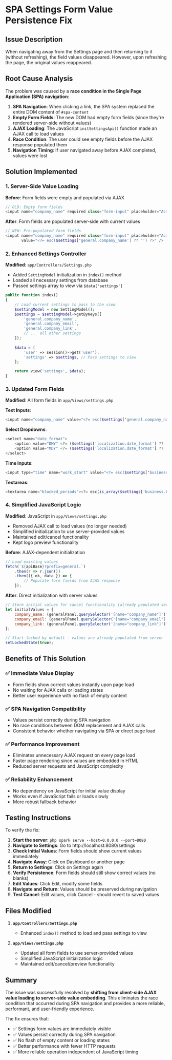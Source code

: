 # SPA Settings Form Value Persistence Fix

## Issue Description
When navigating away from the Settings page and then returning to it (without refreshing), the field values disappeared. However, upon refreshing the page, the original values reappeared.

## Root Cause Analysis
The problem was caused by a **race condition in the Single Page Application (SPA) navigation**:

1. **SPA Navigation**: When clicking a link, the SPA system replaced the entire DOM content of `#spa-content`
2. **Empty Form Fields**: The new DOM had empty form fields (since they're rendered server-side without values)
3. **AJAX Loading**: The JavaScript `initSettingsApi()` function made an AJAX call to load values
4. **Race Condition**: The user could see empty fields before the AJAX response populated them
5. **Navigation Timing**: If user navigated away before AJAX completed, values were lost

## Solution Implemented

### 1. Server-Side Value Loading
**Before**: Form fields were empty and populated via AJAX
```php
// OLD: Empty form fields
<input name="company_name" required class="form-input" placeholder="Acme Inc." />
```

**After**: Form fields are populated server-side with current values
```php  
// NEW: Pre-populated form fields
<input name="company_name" required class="form-input" placeholder="Acme Inc." 
       value="<?= esc($settings['general.company_name'] ?? '') ?>" />
```

### 2. Enhanced Settings Controller
**Modified**: `app/Controllers/Settings.php`
- Added `SettingModel` initialization in `index()` method
- Loaded all necessary settings from database
- Passed settings array to view via `$data['settings']`

```php
public function index()
{
    // Load current settings to pass to the view
    $settingModel = new SettingModel();
    $settings = $settingModel->getByKeys([
        'general.company_name',
        'general.company_email', 
        'general.company_link',
        // ... all other settings
    ]);
    
    $data = [
        'user' => session()->get('user'),
        'settings' => $settings, // Pass settings to view
    ];

    return view('settings', $data);
}
```

### 3. Updated Form Fields
**Modified**: All form fields in `app/Views/settings.php`

**Text Inputs**:
```php
<input name="company_name" value="<?= esc($settings['general.company_name'] ?? '') ?>" />
```

**Select Dropdowns**:
```php
<select name="date_format">
    <option value="DMY" <?= ($settings['localization.date_format'] ?? '') === 'DMY' ? 'selected' : '' ?>>DMY</option>
    <option value="MDY" <?= ($settings['localization.date_format'] ?? '') === 'MDY' ? 'selected' : '' ?>>MDY</option>
</select>
```

**Time Inputs**:
```php
<input type="time" name="work_start" value="<?= esc($settings['business.work_start'] ?? '09:00') ?>">
```

**Textareas**:
```php
<textarea name="blocked_periods"><?= esc(is_array($settings['business.blocked_periods'] ?? '') ? json_encode($settings['business.blocked_periods']) : ($settings['business.blocked_periods'] ?? '')) ?></textarea>
```

### 4. Simplified JavaScript Logic
**Modified**: JavaScript in `app/Views/settings.php`
- Removed AJAX call to load values (no longer needed)
- Simplified initialization to use server-provided values
- Maintained edit/cancel functionality
- Kept logo preview functionality

**Before**: AJAX-dependent initialization
```javascript
// Load existing values
fetch(`${apiBase}?prefix=general.`)
    .then(r => r.json())
    .then(({ ok, data }) => {
        // Populate form fields from AJAX response
    });
```

**After**: Direct initialization with server values
```javascript
// Store initial values for cancel functionality (already populated server-side)
let initialValues = {
    company_name: (generalPanel.querySelector('[name="company_name"]')?.value || ''),
    company_email: (generalPanel.querySelector('[name="company_email"]')?.value || ''),
    company_link: (generalPanel.querySelector('[name="company_link"]')?.value || '')
};

// Start locked by default - values are already populated from server
setLockedState(true);
```

## Benefits of This Solution

### ✅ **Immediate Value Display**
- Form fields show correct values instantly upon page load
- No waiting for AJAX calls or loading states
- Better user experience with no flash of empty content

### ✅ **SPA Navigation Compatibility**  
- Values persist correctly during SPA navigation
- No race conditions between DOM replacement and AJAX calls
- Consistent behavior whether navigating via SPA or direct page load

### ✅ **Performance Improvement**
- Eliminates unnecessary AJAX request on every page load
- Faster page rendering since values are embedded in HTML
- Reduced server requests and JavaScript complexity

### ✅ **Reliability Enhancement**
- No dependency on JavaScript for initial value display
- Works even if JavaScript fails or loads slowly
- More robust fallback behavior

## Testing Instructions

To verify the fix:

1. **Start the server**: `php spark serve --host=0.0.0.0 --port=8080`
2. **Navigate to Settings**: Go to http://localhost:8080/settings
3. **Check Initial Values**: Form fields should show current values immediately
4. **Navigate Away**: Click on Dashboard or another page
5. **Return to Settings**: Click on Settings again
6. **Verify Persistence**: Form fields should still show correct values (no blanks)
7. **Edit Values**: Click Edit, modify some fields
8. **Navigate and Return**: Values should be preserved during navigation
9. **Test Cancel**: Edit values, click Cancel - should revert to saved values

## Files Modified

1. **`app/Controllers/Settings.php`**
   - Enhanced `index()` method to load and pass settings to view

2. **`app/Views/settings.php`**  
   - Updated all form fields to use server-provided values
   - Simplified JavaScript initialization logic
   - Maintained edit/cancel/preview functionality

## Summary

The issue was successfully resolved by **shifting from client-side AJAX value loading to server-side value embedding**. This eliminates the race condition that occurred during SPA navigation and provides a more reliable, performant, and user-friendly experience.

The fix ensures that:
- ✅ Settings form values are immediately visible
- ✅ Values persist correctly during SPA navigation  
- ✅ No flash of empty content or loading states
- ✅ Better performance with fewer HTTP requests
- ✅ More reliable operation independent of JavaScript timing
